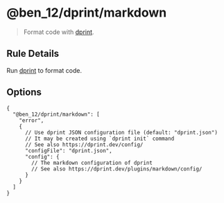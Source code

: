 # @ben_12/dprint/markdown

> Format code with [dprint].

## Rule Details

Run [dprint] to format code.

## Options

```jsonc
{
  "@ben_12/dprint/markdown": [
    "error",
    {
      // Use dprint JSON configuration file (default: "dprint.json")
      // It may be created using `dprint init` command
      // See also https://dprint.dev/config/
      "configFile": "dprint.json",
      "config": {
        // The markdown configuration of dprint
        // See also https://dprint.dev/plugins/markdown/config/
      }
    }
  ]
}
```

[dprint]: https://github.com/dprint/dprint
